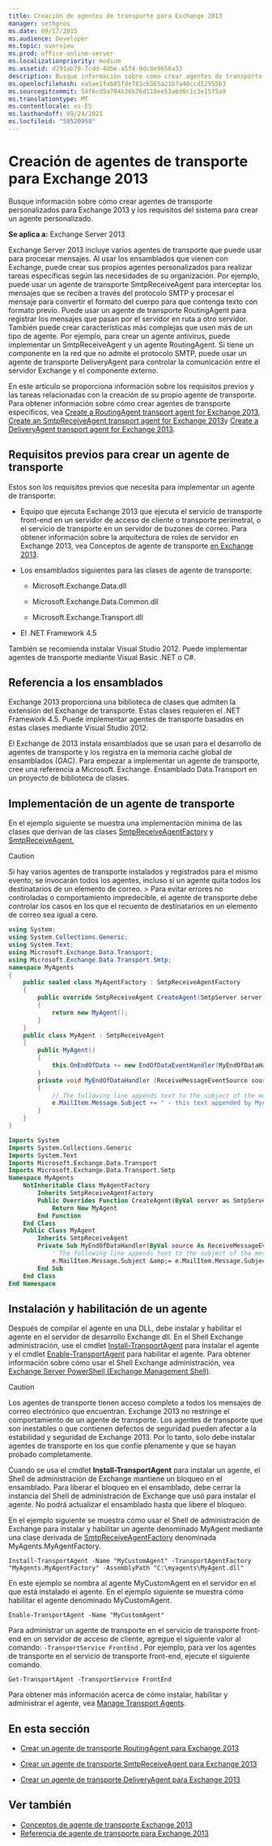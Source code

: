 ```yaml
---
title: Creación de agentes de transporte para Exchange 2013
manager: sethgros
ms.date: 09/17/2015
ms.audience: Developer
ms.topic: overview
ms.prod: office-online-server
ms.localizationpriority: medium
ms.assetid: d291ab78-7cdd-4dbe-a5f4-9dc8e9650a33
description: Busque información sobre cómo crear agentes de transporte personalizados para Exchange 2013 y los requisitos del sistema para crear un agente personalizado.
ms.openlocfilehash: ea5ae1fab85fde781cb365a21b7a40ccd52955b3
ms.sourcegitcommit: 54f6cd5a704b36b76d110ee53a6d6c1c3e15f5a9
ms.translationtype: MT
ms.contentlocale: es-ES
ms.lasthandoff: 09/24/2021
ms.locfileid: "59520958"
---
```

# <a name="creating-transport-agents-for-exchange-2013"></a>Creación de agentes de transporte para Exchange 2013

Busque información sobre cómo crear agentes de transporte personalizados para Exchange 2013 y los requisitos del sistema para crear un agente personalizado.
  
**Se aplica a:** Exchange Server 2013
  
Exchange Server 2013 incluye varios agentes de transporte que puede usar para procesar mensajes. Al usar los ensamblados que vienen con Exchange, puede crear sus propios agentes personalizados para realizar tareas específicas según las necesidades de su organización. Por ejemplo, puede usar un agente de transporte SmtpReceiveAgent para interceptar los mensajes que se reciben a través del protocolo SMTP y procesar el mensaje para convertir el formato del cuerpo para que contenga texto con formato previo. Puede usar un agente de transporte RoutingAgent para registrar los mensajes que pasan por el servidor en ruta a otro servidor. También puede crear características más complejas que usen más de un tipo de agente. Por ejemplo, para crear un agente antivirus, puede implementar un SmtpReceiveAgent y un agente RoutingAgent. Si tiene un componente en la red que no admite el protocolo SMTP, puede usar un agente de transporte DeliveryAgent para controlar la comunicación entre el servidor Exchange y el componente externo. 
  
En este artículo se proporciona información sobre los requisitos previos y las tareas relacionadas con la creación de su propio agente de transporte. Para obtener información sobre cómo crear agentes de transporte específicos, vea [Create a RoutingAgent transport agent for Exchange 2013](how-to-create-a-routingagent-transport-agent-for-exchange-2013.md), [Create an SmtpReceiveAgent transport agent for Exchange 2013](how-to-create-an-smtpreceiveagent-transport-agent-for-exchange-2013.md)y [Create a DeliveryAgent transport agent for Exchange 2013](how-to-create-a-deliveryagent-transport-agent-for-exchange-2013.md).
  
## <a name="prerequisites-for-creating-a-transport-agent"></a>Requisitos previos para crear un agente de transporte
<a name="bk_prerequisites"> </a>

Estos son los requisitos previos que necesita para implementar un agente de transporte:
  
- Equipo que ejecuta Exchange 2013 que ejecuta el servicio de transporte front-end en un servidor de acceso de cliente o transporte perimetral, o el servicio de transporte en un servidor de buzones de correo. Para obtener información sobre la arquitectura de roles de servidor en Exchange 2013, vea Conceptos de agente de transporte [en Exchange 2013](transport-agent-concepts-in-exchange-2013.md).
    
- Los ensamblados siguientes para las clases de agente de transporte:
    
  - Microsoft.Exchange.Data.dll
    
  - Microsoft.Exchange.Data.Common.dll
    
  - Microsoft.Exchange.Transport.dll
    
- El .NET Framework 4.5
    
También se recomienda instalar Visual Studio 2012. Puede implementar agentes de transporte mediante Visual Basic .NET o C#.
  
## <a name="referencing-the-assemblies"></a>Referencia a los ensamblados
<a name="bk_ReferenceAssemblies"> </a>

Exchange 2013 proporciona una biblioteca de clases que admiten la extensión del Exchange de transporte. Estas clases requieren el .NET Framework 4.5. Puede implementar agentes de transporte basados en estas clases mediante Visual Studio 2012.
  
El Exchange de 2013 instala ensamblados que se usan para el desarrollo de agentes de transporte y los registra en la memoria caché global de ensamblados (GAC). Para empezar a implementar un agente de transporte, cree una referencia a Microsoft. Exchange. Ensamblado Data.Transport en un proyecto de biblioteca de clases.
  
## <a name="implementing-a-transport-agent"></a>Implementación de un agente de transporte
<a name="bk_implementationExample"> </a>

En el ejemplo siguiente se muestra una implementación mínima de las clases que derivan de las clases [SmtpReceiveAgentFactory](https://msdn.microsoft.com/library/Microsoft.Exchange.Data.Transport.Smtp.SmtpReceiveAgentFactory.aspx) y [SmtpReceiveAgent.](https://msdn.microsoft.com/library/Microsoft.Exchange.Data.Transport.Smtp.SmtpReceiveAgent.aspx) 
  
> [!CAUTION]
> Si hay varios agentes de transporte instalados y registrados para el mismo evento, se invocarán todos los agentes, incluso si un agente quita todos los destinatarios de un elemento de correo. > Para evitar errores no controladas o comportamiento impredecible, el agente de transporte debe controlar los casos en los que el recuento de destinatarios en un elemento de correo sea igual a cero. 
  
```cs
using System;
using System.Collections.Generic;
using System.Text;
using Microsoft.Exchange.Data.Transport;
using Microsoft.Exchange.Data.Transport.Smtp;
namespace MyAgents
{
    public sealed class MyAgentFactory : SmtpReceiveAgentFactory
    {
        public override SmtpReceiveAgent CreateAgent(SmtpServer server)
        {
            return new MyAgent();
        }
    }
    public class MyAgent : SmtpReceiveAgent
    {
        public MyAgent()
        {
            this.OnEndOfData += new EndOfDataEventHandler(MyEndOfDataHandler);
        }
        private void MyEndOfDataHandler (ReceiveMessageEventSource source, EndOfDataEventArgs e)
        {
            // The following line appends text to the subject of the message that caused the event.
            e.MailItem.Message.Subject += " - this text appended by MyAgent";
        }
    }
}
```

```vb
Imports System
Imports System.Collections.Generic
Imports System.Text
Imports Microsoft.Exchange.Data.Transport
Imports Microsoft.Exchange.Data.Transport.Smtp
Namespace MyAgents
    NotInheritable Class MyAgentFactory
        Inherits SmtpReceiveAgentFactory
        Public Overrides Function CreateAgent(ByVal server as SmtpServer) As SmtpReceiveAgent
            Return New MyAgent
        End Function
    End Class
    Public Class MyAgent
        Inherits SmtpReceiveAgent
        Private Sub MyEndOfDataHandler(ByVal source As ReceiveMessageEventSource, ByVal e As EndOfDataEventArgs) Handles Me.OnEndOfData
            ' The following line appends text to the subject of the message that caused the event.
            e.MailItem.Message.Subject &amp;= e.MailItem.Message.Subject + " - this text appended by MyAgent"
        End Sub
    End Class
End Namespace
```

## <a name="installing-and-enabling-an-agent"></a>Instalación y habilitación de un agente
<a name="bk_InstallEnable"> </a>

Después de compilar el agente en una DLL, debe instalar y habilitar el agente en el servidor de desarrollo Exchange dll. En el Shell Exchange administración, use el cmdlet [Install-TransportAgent](https://technet.microsoft.com/library/aa997998.aspx) para instalar el agente y el cmdlet [Enable-TransportAgent](https://technet.microsoft.com/library/bb124921.aspx) para habilitar el agente. Para obtener información sobre cómo usar el Shell Exchange administración, vea [Exchange Server PowerShell (Exchange Management Shell)](https://docs.microsoft.com/powershell/exchange/exchange-server/exchange-management-shell?view=exchange-ps).
  
> [!CAUTION]
> Los agentes de transporte tienen acceso completo a todos los mensajes de correo electrónico que encuentran. Exchange 2013 no restringe el comportamiento de un agente de transporte. Los agentes de transporte que son inestables o que contienen defectos de seguridad pueden afectar a la estabilidad y seguridad de Exchange 2013. Por lo tanto, solo debe instalar agentes de transporte en los que confíe plenamente y que se hayan probado completamente. 
  
Cuando se usa el cmdlet **Install-TransportAgent** para instalar un agente, el Shell de administración de Exchange mantiene un bloqueo en el ensamblado. Para liberar el bloqueo en el ensamblado, debe cerrar la instancia del Shell de administración de Exchange que usó para instalar el agente. No podrá actualizar el ensamblado hasta que libere el bloqueo. 
  
En el ejemplo siguiente se muestra cómo usar el Shell de administración de Exchange para instalar y habilitar un agente denominado MyAgent mediante una clase derivada de [SmtpReceiveAgentFactory](https://msdn.microsoft.com/library/Microsoft.Exchange.Data.Transport.Smtp.SmtpReceiveAgentFactory.aspx) denominada MyAgents.MyAgentFactory. 
  
 `Install-TransportAgent -Name "MyCustomAgent" -TransportAgentFactory "MyAgents.MyAgentFactory" -AssemblyPath "C:\myagents\MyAgent.dll"`
  
En este ejemplo se nombra al agente MyCustomAgent en el servidor en el que está instalado el agente. En el ejemplo siguiente se muestra cómo habilitar el agente denominado MyCustomAgent.
  
 `Enable-TransportAgent -Name "MyCustomAgent"`
  
Para administrar un agente de transporte en el servicio de transporte front-end en un servidor de acceso de cliente, agregue el siguiente valor al comando:  `-TransportService FrontEnd` . Por ejemplo, para ver los agentes de transporte en el servicio de transporte front-end, ejecute el siguiente comando.
  
 `Get-TransportAgent -TransportService FrontEnd`
  
Para obtener más información acerca de cómo instalar, habilitar y administrar el agente, vea [Manage Transport Agents](https://technet.microsoft.com/library/bb125175%28v=exchg.150%29.aspx).
  
## <a name="in-this-section"></a>En esta sección
<a name="bk_inthissection"> </a>

- [Crear un agente de transporte RoutingAgent para Exchange 2013](how-to-create-a-routingagent-transport-agent-for-exchange-2013.md)
    
- [Crear un agente de transporte SmtpReceiveAgent para Exchange 2013](how-to-create-an-smtpreceiveagent-transport-agent-for-exchange-2013.md)
    
- [Crear un agente de transporte DeliveryAgent para Exchange 2013](how-to-create-a-deliveryagent-transport-agent-for-exchange-2013.md)
    
## <a name="see-also"></a>Ver también

- [Conceptos de agente de transporte Exchange 2013](transport-agent-concepts-in-exchange-2013.md)   
- [Referencia de agente de transporte para Exchange 2013](transport-agent-reference-for-exchange-2013.md)
    

